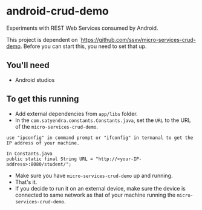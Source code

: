 # android-crud-demo
Experiments with REST Web Services consumed by Android.

This project is dependent on `https://github.com/ssxv/micro-services-crud-demo.
Before you can start this, you need to set that up.


## You'll need
* Android studios

## To get this running
* Add external dependencies from ```app/libs``` folder.
* In the ```com.satyendra.constants.Constants.java```, set the ```URL``` to the URL of the ```micro-services-crud-demo```.
```
use "ipconfig" in command prompt or "ifconfig" in termanal to get the IP address of your machine.

In Constants.java
public static final String URL = "http://<your-IP-address>:8080/student/";
``` 
* Make sure you have ```micro-services-crud-demo``` up and running.
* That's it.
* If you decide to run it on an external device, make sure the device is connected to same network as that of your machine running the ```micro-services-crud-demo```.